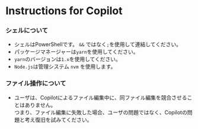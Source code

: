 # Instructions for Copilot

### シェルについて

- シェルはPowerShellです。 `&&` ではなく`;`を使用して連結してください。
- パッケージマネージャーは`yarn`を使用してください。
- `yarn`のバージョンは`1.x`を使用してください。
- `Node.js`は管理システム `nvm` を使用します。

### ファイル操作について

- ユーザは、Copilotによるファイル編集中に、同ファイル編集を競合させることはありません。  
  つまり、ファイル編集に失敗した場合、ユーザの問題ではなく、Copilotの問題と考え復旧を試みてください。
